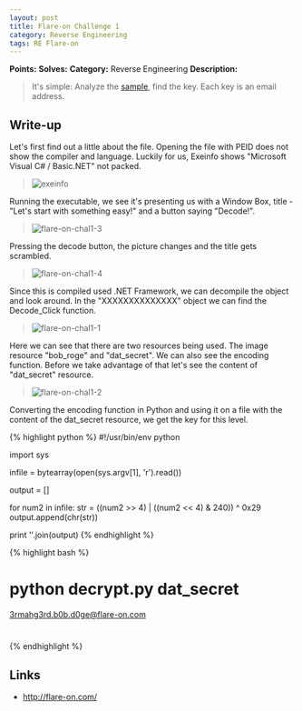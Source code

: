 ```yaml
---
layout: post
title: Flare-on Challenge 1
category: Reverse Engineering
tags: RE Flare-on
---
```


**Points:**
**Solves:**
**Category:** Reverse Engineering
**Description:**

> It's simple: Analyze the [sample]({{site.url}}/assets/Challenge1.exe), find the key. Each key is an email address.

## Write-up

Let's first find out a little about the file. Opening the file with PEID does not show the compiler and language.
Luckily for us, Exeinfo shows "Microsoft Visual C# / Basic.NET" not packed.

> ![exeinfo]({{site.url}}/assets/flare-on-chal1-5.png)

Running the executable, we see it's presenting us with a Window Box, title - "Let's start with something easy!" and a button
saying "Decode!".

> ![flare-on-chal1-3]({{site.url}}/assets/flare-on-chal1-3.png)

Pressing the decode button, the picture changes and the title gets scrambled.

> ![flare-on-chal1-4]({{site.url}}/assets/flare-on-chal1-4.png)

Since this is compiled used .NET Framework, we can decompile the object and look around.
In the "XXXXXXXXXXXXXX" object we can find the Decode_Click function.

> ![flare-on-chal1-1]({{site.url}}/assets/flare-on-chal1-1.png)

Here we can see that there are two resources being used. The image resource "bob_roge" and "dat_secret".
We can also see the encoding function. Before we take advantage of that let's see the content of "dat_secret" resource.

> ![flare-on-chal1-2]({{site.url}}/assets/flare-on-chal1-2.png)

Converting the encoding function in Python and using it on a file with the content of the dat_secret resource, we get the key for this level.

{% highlight python  %}
#!/usr/bin/env python

import sys

infile = bytearray(open(sys.argv[1], 'r').read())

output = []

for num2 in infile:
	str = ((num2 >> 4) | ((num2 << 4) & 240)) ^ 0x29
	output.append(chr(str))

print ''.join(output)
{% endhighlight %}

{% highlight bash %}
# python decrypt.py dat_secret 
3rmahg3rd.b0b.d0ge@flare-on.com
# 
{% endhighlight %}

## Links

* <http://flare-on.com/>
